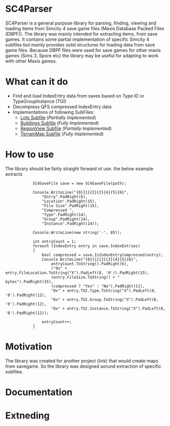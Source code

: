 # SC4Parser
SC4Parser is a general purpose library for parsing, finding, viewing and loading items from Simcity 4 save game files (Maxis Database Packed Files (DBPF)).
The library was mainly intended for extracting items, from save games. It contains some partial implementation of specific Simcity 4 subfiles but mainly provides solid structures for loading data from save game files.
Because DBPF files were used for save games for other maxis games (Sims 3, Spore etc) the library may be useful for adapting to work with other Maxis games.

# What can it do

- Find and load IndexEntry data from saves based on Type ID or TypeGroupInstance (TGI)
- Decompress QFS compressed IndexEntry data
- Implementations of following SubFiles:
  - [Lots Subfile](https://wiki.sc4devotion.com/index.php?title=Lot_Subfile) (*Partially Implemented*)
  - [Buildings Subfile](https://wiki.sc4devotion.com/index.php?title=Building_Subfile) (*Fully Implemented*)
  - [RegionView Subfile](https://wiki.sc4devotion.com/index.php?title=Region_View_Subfiles) (*Partially Implemented*)
  - [TerrainMap Subfile](https://github.com/sebamarynissen/sc4/blob/227aecdd01fedd78059a4114e6b0a1e9b6bd50a0/lib/terrain-map.js#L19) (*Fully Implemented*)

# How to use
The library should be fairly straight forward ot use. the below example extracts 
```
            SC4SaveFile save = new SC4SaveFile(path);

            Console.WriteLine("{0}{1}{2}{3}{4}{5}{6}",
                "Entry".PadRight(6),
                "Location".PadRight(15),
                "File Size".PadRight(15),
                "Compressed ",
                "Type".PadRight(14),
                "Group".PadRight(14),
                "Instance".PadRight(14));

            Console.WriteLine(new string('-', 85));

            int entryCount = 1;
            foreach (IndexEntry entry in save.IndexEntries)
            {
                bool compressed = save.IsIndexEntryCompressed(entry);
                Console.WriteLine("{0}{1}{2}{3}{4}{5}{6}",
                    entryCount.ToString().PadRight(6),
                    ("0x" + entry.FileLocation.ToString("X").PadLeft(8, '0')).PadRight(15),
                    (entry.FileSize.ToString() + " bytes").PadRight(15),
                    (compressed ? "Yes" : "No").PadRight(11),
                    "0x" + entry.TGI.Type.ToString("X").PadLeft(8, '0').PadRight(12),
                    "0x" + entry.TGI.Group.ToString("X").PadLeft(8, '0').PadRight(12),
                    "0x" + entry.TGI.Instance.ToString("X").PadLeft(8, '0').PadRight(12));

                entryCount++;
            }
```

# Motivation
The library was created for another project (link) that would create maps from savegame. So the library was designed aorund extraction of specific subfiles.

# Documentation

# Extneding

